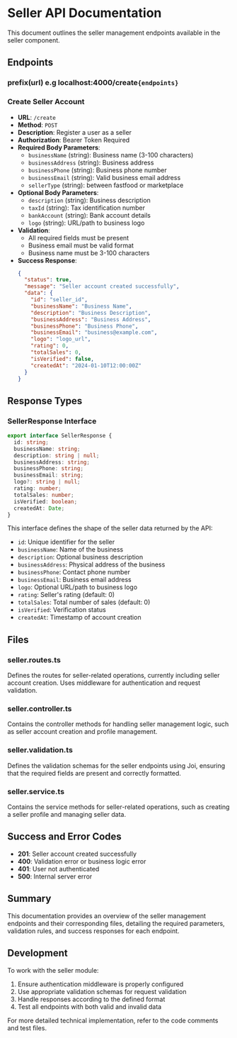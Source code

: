 # Seller API Documentation

This document outlines the seller management endpoints available in the seller component.

## Endpoints

### **prefix(url)** e.g localhost:4000/create`{endpoints}`

### Create Seller Account

- **URL**: `/create`
- **Method**: `POST`
- **Description**: Register a user as a seller
- **Authorization**: Bearer Token Required
- **Required Body Parameters**:
  - `businessName` (string): Business name (3-100 characters)
  - `businessAddress` (string): Business address
  - `businessPhone` (string): Business phone number
  - `businessEmail` (string): Valid business email address
  - `sellerType` (string): between fastfood or marketplace
- **Optional Body Parameters**:
  - `description` (string): Business description
  - `taxId` (string): Tax identification number
  - `bankAccount` (string): Bank account details
  - `logo` (string): URL/path to business logo
- **Validation**:
  - All required fields must be present
  - Business email must be valid format
  - Business name must be 3-100 characters
- **Success Response**:
  ```json
  {
    "status": true,
    "message": "Seller account created successfully",
    "data": {
      "id": "seller_id",
      "businessName": "Business Name",
      "description": "Business Description",
      "businessAddress": "Business Address",
      "businessPhone": "Business Phone",
      "businessEmail": "business@example.com",
      "logo": "logo_url",
      "rating": 0,
      "totalSales": 0,
      "isVerified": false,
      "createdAt": "2024-01-10T12:00:00Z"
    }
  }
  ```

## Response Types

### SellerResponse Interface

```typescript
export interface SellerResponse {
  id: string;
  businessName: string;
  description: string | null;
  businessAddress: string;
  businessPhone: string;
  businessEmail: string;
  logo?: string | null;
  rating: number;
  totalSales: number;
  isVerified: boolean;
  createdAt: Date;
}
```

This interface defines the shape of the seller data returned by the API:

- `id`: Unique identifier for the seller
- `businessName`: Name of the business
- `description`: Optional business description
- `businessAddress`: Physical address of the business
- `businessPhone`: Contact phone number
- `businessEmail`: Business email address
- `logo`: Optional URL/path to business logo
- `rating`: Seller's rating (default: 0)
- `totalSales`: Total number of sales (default: 0)
- `isVerified`: Verification status
- `createdAt`: Timestamp of account creation

## Files

### seller.routes.ts

Defines the routes for seller-related operations, currently including seller account creation. Uses middleware for authentication and request validation.

### seller.controller.ts

Contains the controller methods for handling seller management logic, such as seller account creation and profile management.

### seller.validation.ts

Defines the validation schemas for the seller endpoints using Joi, ensuring that the required fields are present and correctly formatted.

### seller.service.ts

Contains the service methods for seller-related operations, such as creating a seller profile and managing seller data.

## Success and Error Codes

- **201**: Seller account created successfully
- **400**: Validation error or business logic error
- **401**: User not authenticated
- **500**: Internal server error

## Summary

This documentation provides an overview of the seller management endpoints and their corresponding files, detailing the required parameters, validation rules, and success responses for each endpoint.

## Development

To work with the seller module:

1. Ensure authentication middleware is properly configured
2. Use appropriate validation schemas for request validation
3. Handle responses according to the defined format
4. Test all endpoints with both valid and invalid data

For more detailed technical implementation, refer to the code comments and test files.

